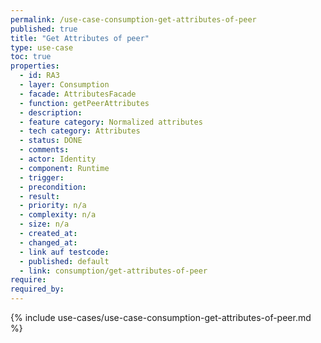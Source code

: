 ```yaml
---
permalink: /use-case-consumption-get-attributes-of-peer
published: true
title: "Get Attributes of peer"
type: use-case
toc: true
properties:
  - id: RA3
  - layer: Consumption
  - facade: AttributesFacade
  - function: getPeerAttributes
  - description:
  - feature category: Normalized attributes
  - tech category: Attributes
  - status: DONE
  - comments:
  - actor: Identity
  - component: Runtime
  - trigger:
  - precondition:
  - result:
  - priority: n/a
  - complexity: n/a
  - size: n/a
  - created_at:
  - changed_at:
  - link auf testcode:
  - published: default
  - link: consumption/get-attributes-of-peer
require:
required_by:
---
```


{% include use-cases/use-case-consumption-get-attributes-of-peer.md %}

